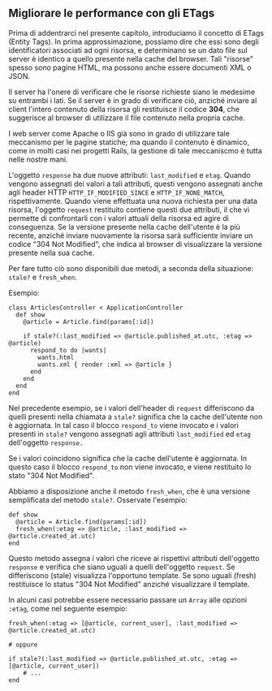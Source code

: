## Migliorare le performance con gli ETags

Prima di addentrarci nel presente capitolo, introduciamo il concetto di ETags (Entity Tags). In prima approssimazione, possiamo dire che essi sono degli identificatori associati ad ogni risorsa, e determinano se un dato file sul server è identico a quello presente nella cache del browser. Tali "risorse" spesso sono pagine HTML, ma possono anche essere documenti XML o JSON.

Il server ha l'onere di verificare che le risorse richieste siano le medesime su entrambi i lati. Se il server è in grado di verificare ciò, anziché inviare al client l'intero contenuto della risorsa gli restituisce il codice **304**, che suggerisce al browser di utilizzare il file contenuto nella propria cache.

I web server come Apache o IIS già sono in grado di utilizzare tale meccanismo per le pagine statiche; ma quando il contenuto è dinamico, come in molti casi nei progetti Rails, la gestione di tale meccaniscmo è tutta nelle nostre mani.

L'oggetto `response` ha due nuove attributi: `last_modified` e `etag`. Quando vengono assegnati dei valori a tali attributi, questi vengono assegnati anche agli header HTTP `HTTP_IF_MODIFIED_SINCE` e `HTTP_IF_NONE_MATCH`, rispettivamente. Quando viene effettuata una nuova richiesta per una data risorsa, l'oggetto `request` restituito contiene questi due attributi, il che vi permette di confrontarli con i valori attuali della risorsa ed agire di conseguenza. Se la versione presente nella cache dell'utente è la più recente, anziché inviare nuovamente la risorsa sarà sufficiente inviare un codice "304 Not Modified", che indica al browser di visualizzare la versione presente nella sua cache.

Per fare tutto ciò sono disponibili due metodi, a seconda della situazione: `stale?` e `fresh_when`.

Esempio:

	class ArticlesController < ApplicationController
	  def show
	    @article = Article.find(params[:id])

	    if stale?(:last_modified => @article.published_at.utc, :etag => @article)
	      respond_to do |wants|
	        wants.html
	        wants.xml { render :xml => @article }
	      end
	    end    
	  end
	end

Nel precedente esempio, se i valori dell'header di `request` differiscono da quelli presenti nella chiamata a `stale?` significa che la cache dell'utente non è aggiornata. In tal caso il blocco `respond_to` viene invocato e i valori presenti in `stale?` vengono assegnati agli attributi `last_modified` ed `etag` dell'oggetto `response.`

Se i valori coincidono significa che la cache dell'utente è aggiornata. In questo caso il blocco `respond_to` non viene invocato, e viene restituito lo stato "304 Not Modified".

Abbiamo a disposizione anche il metodo `fresh_when`, che è una versione semplificata del metodo `stale?`. Osservate l'esempio:

	def show
	  @article = Article.find(params[:id])
	  fresh_when(:etag => @article, :last_modified => @article.created_at.utc)
	end

Questo metodo assegna i valori che riceve ai rispettivi attributi dell'oggetto `response` e verifica che siano uguali a quelli dell'oggetto `request`. Se differiscono (stale) visualizza l'opportuno template. Se sono uguali (fresh) restituisce lo status "304 Not Modified" anziché visualizzare il template.

In alcuni casi potrebbe essere necessario passare un `Array` alle opzioni `:etag`, come nel seguente esempio:

	fresh_when(:etag => [@article, current_user], :last_modified => @article.created_at.utc)
	
	# oppure
	
	if stale?(:last_modified => @article.published_at.utc, :etag => [@article, current_user])
		# ...
	end
